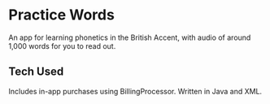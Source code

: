 # Practice Words

An app for learning phonetics in the British Accent, with audio of around 1,000 words for you to read out.

## Tech Used

Includes in-app purchases using BillingProcessor. Written in Java and XML.